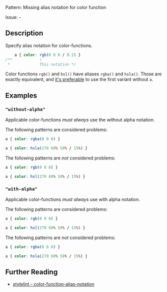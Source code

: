 Pattern: Missing alias notation for color function

Issue: -

## Description

Specify alias notation for color-functions.

```css
    a { color: rgb(0 0 0 / 0.2) }
/**            ↑
 *             This notation */
```

Color functions `rgb()` and `hsl()` have aliases `rgba()` and `hsla()`. Those are exactly equivalent, and [it's preferable](https://developer.mozilla.org/en-US/docs/Web/CSS/color_value/rgb) to use the first variant without `a`.

## Examples

### `"without-alpha"`

Applicable color-functions _must always_ use the without alpha notation.

The following patterns are considered problems:

<!-- prettier-ignore -->
```css
a { color: rgba(0 0 0) }
```

<!-- prettier-ignore -->
```css
a { color: hsla(270 60% 50% / 15%) }
```

The following patterns are _not_ considered problems:

<!-- prettier-ignore -->
```css
a { color: rgb(0 0 0) }
```

<!-- prettier-ignore -->
```css
a { color: hsl(270 60% 50% / 15%) }
```

### `"with-alpha"`

Applicable color-functions _must always_ use with alpha notation.

The following patterns are considered problems:

<!-- prettier-ignore -->
```css
a { color: rgb(0 0 0) }
```

<!-- prettier-ignore -->
```css
a { color: hsl(270 60% 50% / 15%) }
```

The following patterns are _not_ considered problems:

<!-- prettier-ignore -->
```css
a { color: rgba(0 0 0) }
```

<!-- prettier-ignore -->
```css
a { color: hsla(270 60% 50% / 15%) }
```

## Further Reading

* [stylelint - color-function-alias-notation](https://stylelint.io/user-guide/rules/color-function-alias-notation)